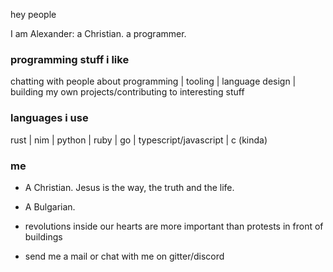 hey people

I am Alexander: a Christian. a programmer.

### programming stuff i like

chatting with people about programming | tooling | language design | building my own projects/contributing to interesting stuff

### languages i use

rust | nim | python | ruby | go | typescript/javascript | c (kinda)

### me

* A Christian. Jesus is the way, the truth and the life.
* A Bulgarian. 
* revolutions inside our hearts are more important than protests in front of buildings

* send me a mail or chat with me on gitter/discord




